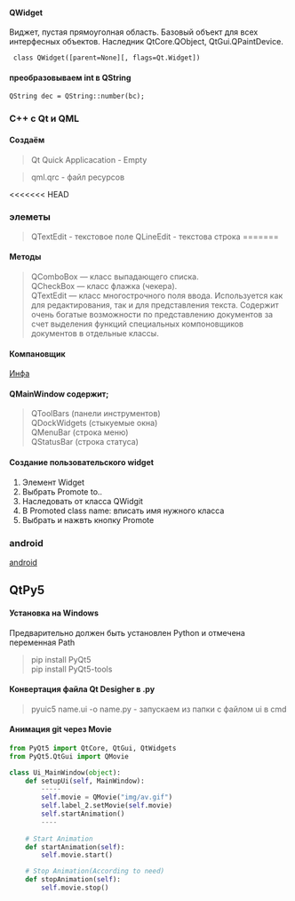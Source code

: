  #### QWidget   
Виджет, пустая прямоуголная область. Базовый объект для всех интерфесных объектов.
Наследник QtCore.QObject, QtGui.QPaintDevice.    

```
 class QWidget([parent=None][, flags=Qt.Widget])     
```
 #### преобразовываем int в QString    
 ```QString dec = QString::number(bc);```   
 
 ### C++ c Qt и QML
 
#### Cоздаём    
> Qt Quick Applicacation - Empty   

> qml.qrc - файл ресурсов   

<<<<<<< HEAD

### элеметы 

> QTextEdit - текстовое поле 
> QLineEdit - текстова строка
=======
#### Методы
> QComboBox — класс выпадающего списка.    
> QCheckBox — класс флажка (чекера).    
> QTextEdit — класс многострочного поля ввода. Используется как для редактирования, так и для представления текста. Содержит очень богатые возможности по представлению документов за счет выделения функций специальных компоновщиков документов в отдельные классы.     


#### Компановщик
[Инфа](http://knzsoft.ru/qt-bgr-ls2/)

#### QMainWindow содержит;
> QToolBars (панели инструментов)     
> QDockWidgets (стыкуемые окна)     
> QMenuBar (строка меню)     
> QStatusBar (строка статуса)    

#### Создание пользовательского widget
1. Элемент Widget    
2. Выбрать Promote to..      
3. Наследовать от класса QWidgit      
4. В Promoted class name: вписать имя нужного класса       
5. Выбрать и нажвть кнопку Promote     

### android
[android](https://progtips.ru/qt/razrabotka-android-prilozheniya-chast-1-ustanovka-qt.html)




## QtPy5
#### Установка на Windows     
Предварительно должен быть установлен Python и отмечена переменная Path   
> pip install PyQt5     
> pip install PyQt5-tools     


#### Конвертация файла Qt Desigher в .py    
>    pyuic5 name.ui -o name.py - запускаем из папки с файлом ui в cmd  

#### Анимация git через Movie

```python
from PyQt5 import QtCore, QtGui, QtWidgets
from PyQt5.QtGui import QMovie

class Ui_MainWindow(object):
    def setupUi(self, MainWindow):
        -----
        self.movie = QMovie("img/av.gif")
        self.label_2.setMovie(self.movie)
        self.startAnimation()
        ----
        
    # Start Animation
    def startAnimation(self):
        self.movie.start()

    # Stop Animation(According to need)
    def stopAnimation(self):
        self.movie.stop()
```
